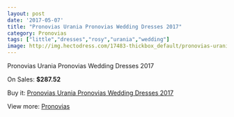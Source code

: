 ```yaml
---
layout: post
date: '2017-05-07'
title: "Pronovias Urania Pronovias Wedding Dresses 2017"
category: Pronovias
tags: ["little","dresses","rosy","urania","wedding"]
image: http://img.hectodress.com/17483-thickbox_default/pronovias-urania-pronovias-wedding-dresses-2013.jpg
---
```

Pronovias Urania Pronovias Wedding Dresses 2017

On Sales: **$287.52**
<a href="https://www.hectodress.com/pronovias/8207-pronovias-urania-pronovias-wedding-dresses-2013.html"><amp-img layout="responsive" width="600" height="600" src="//img.hectodress.com/17483-thickbox_default/pronovias-urania-pronovias-wedding-dresses-2013.jpg" alt="Pronovias Urania Pronovias Wedding Dresses 2017 0" /></a>
<a href="https://www.hectodress.com/pronovias/8207-pronovias-urania-pronovias-wedding-dresses-2013.html"><amp-img layout="responsive" width="600" height="600" src="//img.hectodress.com/17486-thickbox_default/pronovias-urania-pronovias-wedding-dresses-2013.jpg" alt="Pronovias Urania Pronovias Wedding Dresses 2017 1" /></a>
<a href="https://www.hectodress.com/pronovias/8207-pronovias-urania-pronovias-wedding-dresses-2013.html"><amp-img layout="responsive" width="600" height="600" src="//img.hectodress.com/17485-thickbox_default/pronovias-urania-pronovias-wedding-dresses-2013.jpg" alt="Pronovias Urania Pronovias Wedding Dresses 2017 2" /></a>
<a href="https://www.hectodress.com/pronovias/8207-pronovias-urania-pronovias-wedding-dresses-2013.html"><amp-img layout="responsive" width="600" height="600" src="//img.hectodress.com/17484-thickbox_default/pronovias-urania-pronovias-wedding-dresses-2013.jpg" alt="Pronovias Urania Pronovias Wedding Dresses 2017 3" /></a>

Buy it: [Pronovias Urania Pronovias Wedding Dresses 2017](https://www.hectodress.com/pronovias/8207-pronovias-urania-pronovias-wedding-dresses-2013.html "Pronovias Urania Pronovias Wedding Dresses 2017")

View more: [Pronovias](https://www.hectodress.com/139-pronovias "Pronovias")